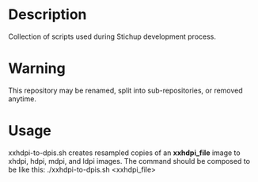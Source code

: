 # Description
Collection of scripts used during Stichup development process.

# Warning
This repository may be renamed, split into sub-repositories, or removed anytime.

# Usage
xxhdpi-to-dpis.sh creates resampled copies of an **xxhdpi_file** image to xhdpi, hdpi, mdpi, and ldpi images. The command should be composed to be like this:
	./xxhdpi-to-dpis.sh <xxhdpi_file>

